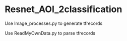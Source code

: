 # Resnet_AOI_2classification
Use Image_processes.py to generate tfrecords

Use ReadMyOwnData.py to parse tfrecords
